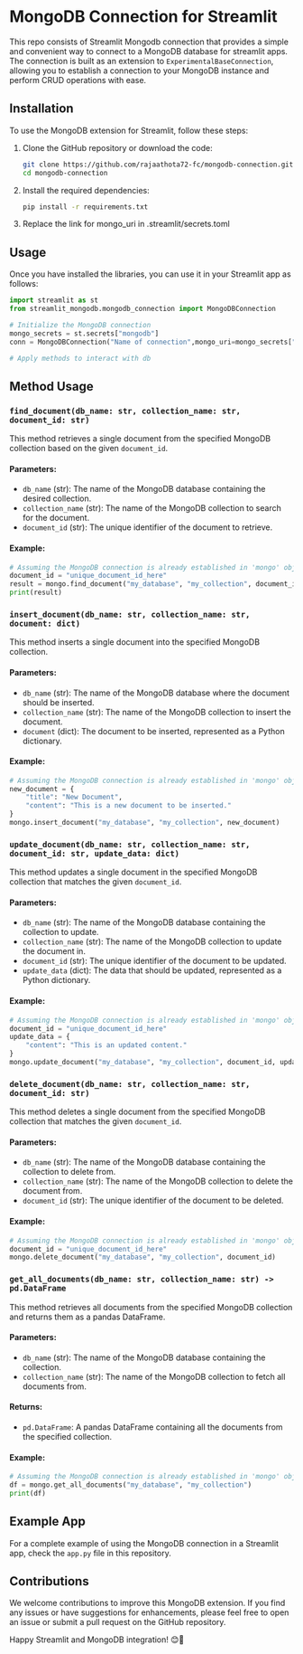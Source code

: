# MongoDB Connection for Streamlit

This repo consists of  Streamlit Mongodb connection  that provides a simple and convenient way to connect to a MongoDB database for streamlit apps. The connection is built as an extension to `ExperimentalBaseConnection`, allowing you to establish a connection to your MongoDB instance and perform CRUD operations with ease.

## Installation

To use the MongoDB extension for Streamlit, follow these steps:

1. Clone the GitHub repository or download the code:
   ```bash
   git clone https://github.com/rajaathota72-fc/mongodb-connection.git
   cd mongodb-connection
   ```

2. Install the required dependencies:
   ```bash
   pip install -r requirements.txt 
   ```

3. Replace the link for mongo_uri in .streamlit/secrets.toml 


## Usage

Once you have installed the libraries, you can use it in your Streamlit app as follows:

```python
import streamlit as st
from streamlit_mongodb.mongodb_connection import MongoDBConnection

# Initialize the MongoDB connection
mongo_secrets = st.secrets["mongodb"]
conn = MongoDBConnection("Name of connection",mongo_uri=mongo_secrets["mongo_uri"])

# Apply methods to interact with db

```

## Method Usage

### `find_document(db_name: str, collection_name: str, document_id: str)`

This method retrieves a single document from the specified MongoDB collection based on the given `document_id`.

#### Parameters:

- `db_name` (str): The name of the MongoDB database containing the desired collection.
- `collection_name` (str): The name of the MongoDB collection to search for the document.
- `document_id` (str): The unique identifier of the document to retrieve.

#### Example:

```python
# Assuming the MongoDB connection is already established in 'mongo' object
document_id = "unique_document_id_here"
result = mongo.find_document("my_database", "my_collection", document_id)
print(result)
```

### `insert_document(db_name: str, collection_name: str, document: dict)`

This method inserts a single document into the specified MongoDB collection.

#### Parameters:

- `db_name` (str): The name of the MongoDB database where the document should be inserted.
- `collection_name` (str): The name of the MongoDB collection to insert the document.
- `document` (dict): The document to be inserted, represented as a Python dictionary.

#### Example:

```python
# Assuming the MongoDB connection is already established in 'mongo' object
new_document = {
    "title": "New Document",
    "content": "This is a new document to be inserted."
}
mongo.insert_document("my_database", "my_collection", new_document)
```

### `update_document(db_name: str, collection_name: str, document_id: str, update_data: dict)`

This method updates a single document in the specified MongoDB collection that matches the given `document_id`.

#### Parameters:

- `db_name` (str): The name of the MongoDB database containing the collection to update.
- `collection_name` (str): The name of the MongoDB collection to update the document in.
- `document_id` (str): The unique identifier of the document to be updated.
- `update_data` (dict): The data that should be updated, represented as a Python dictionary.

#### Example:

```python
# Assuming the MongoDB connection is already established in 'mongo' object
document_id = "unique_document_id_here"
update_data = {
    "content": "This is an updated content."
}
mongo.update_document("my_database", "my_collection", document_id, update_data)
```

### `delete_document(db_name: str, collection_name: str, document_id: str)`

This method deletes a single document from the specified MongoDB collection that matches the given `document_id`.

#### Parameters:

- `db_name` (str): The name of the MongoDB database containing the collection to delete from.
- `collection_name` (str): The name of the MongoDB collection to delete the document from.
- `document_id` (str): The unique identifier of the document to be deleted.

#### Example:

```python
# Assuming the MongoDB connection is already established in 'mongo' object
document_id = "unique_document_id_here"
mongo.delete_document("my_database", "my_collection", document_id)
```

### `get_all_documents(db_name: str, collection_name: str) -> pd.DataFrame`

This method retrieves all documents from the specified MongoDB collection and returns them as a pandas DataFrame.

#### Parameters:

- `db_name` (str): The name of the MongoDB database containing the collection.
- `collection_name` (str): The name of the MongoDB collection to fetch all documents from.

#### Returns:

- `pd.DataFrame`: A pandas DataFrame containing all the documents from the specified collection.

#### Example:

```python
# Assuming the MongoDB connection is already established in 'mongo' object
df = mongo.get_all_documents("my_database", "my_collection")
print(df)
```

## Example App

For a complete example of using the MongoDB connection in a Streamlit app, check the `app.py` file in this repository.

## Contributions

We welcome contributions to improve this MongoDB extension. If you find any issues or have suggestions for enhancements, please feel free to open an issue or submit a pull request on the GitHub repository.

Happy Streamlit and MongoDB integration! 😊🚀
